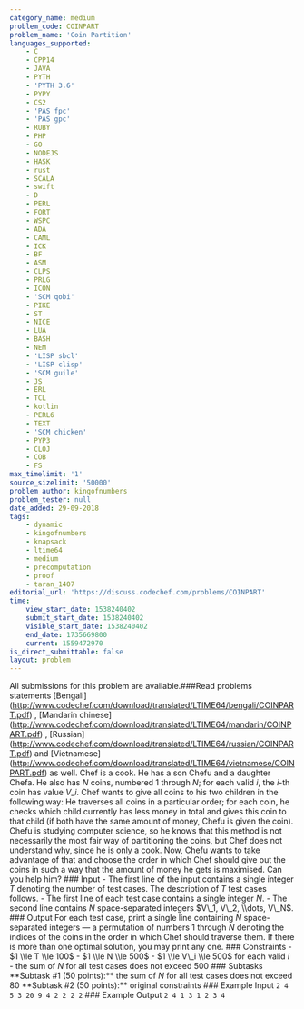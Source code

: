 ```yaml
---
category_name: medium
problem_code: COINPART
problem_name: 'Coin Partition'
languages_supported:
    - C
    - CPP14
    - JAVA
    - PYTH
    - 'PYTH 3.6'
    - PYPY
    - CS2
    - 'PAS fpc'
    - 'PAS gpc'
    - RUBY
    - PHP
    - GO
    - NODEJS
    - HASK
    - rust
    - SCALA
    - swift
    - D
    - PERL
    - FORT
    - WSPC
    - ADA
    - CAML
    - ICK
    - BF
    - ASM
    - CLPS
    - PRLG
    - ICON
    - 'SCM qobi'
    - PIKE
    - ST
    - NICE
    - LUA
    - BASH
    - NEM
    - 'LISP sbcl'
    - 'LISP clisp'
    - 'SCM guile'
    - JS
    - ERL
    - TCL
    - kotlin
    - PERL6
    - TEXT
    - 'SCM chicken'
    - PYP3
    - CLOJ
    - COB
    - FS
max_timelimit: '1'
source_sizelimit: '50000'
problem_author: kingofnumbers
problem_tester: null
date_added: 29-09-2018
tags:
    - dynamic
    - kingofnumbers
    - knapsack
    - ltime64
    - medium
    - precomputation
    - proof
    - taran_1407
editorial_url: 'https://discuss.codechef.com/problems/COINPART'
time:
    view_start_date: 1538240402
    submit_start_date: 1538240402
    visible_start_date: 1538240402
    end_date: 1735669800
    current: 1559472970
is_direct_submittable: false
layout: problem
---
```

All submissions for this problem are available.\###Read problems statements \[Bengali\](http://www.codechef.com/download/translated/LTIME64/bengali/COINPART.pdf) , \[Mandarin chinese\](http://www.codechef.com/download/translated/LTIME64/mandarin/COINPART.pdf) , \[Russian\](http://www.codechef.com/download/translated/LTIME64/russian/COINPART.pdf) and \[Vietnamese\](http://www.codechef.com/download/translated/LTIME64/vietnamese/COINPART.pdf) as well. Chef is a cook. He has a son Chefu and a daughter Chefa. He also has $N$ coins, numbered $1$ through $N$; for each valid $i$, the $i$-th coin has value $V\_i$. Chef wants to give all coins to his two children in the following way: He traverses all coins in a particular order; for each coin, he checks which child currently has less money in total and gives this coin to that child (if both have the same amount of money, Chefu is given the coin). Chefu is studying computer science, so he knows that this method is not necessarily the most fair way of partitioning the coins, but Chef does not understand why, since he is only a cook. Now, Chefu wants to take advantage of that and choose the order in which Chef should give out the coins in such a way that the amount of money he gets is maximised. Can you help him? ### Input - The first line of the input contains a single integer $T$ denoting the number of test cases. The description of $T$ test cases follows. - The first line of each test case contains a single integer $N$. - The second line contains $N$ space-separated integers $V\_1, V\_2, \\dots, V\_N$. ### Output For each test case, print a single line containing $N$ space-separated integers — a permutation of numbers $1$ through $N$ denoting the indices of the coins in the order in which Chef should traverse them. If there is more than one optimal solution, you may print any one. ### Constraints - $1 \\le T \\le 100$ - $1 \\le N \\le 500$ - $1 \\le V\_i \\le 500$ for each valid $i$ - the sum of $N$ for all test cases does not exceed $500$ ### Subtasks \*\*Subtask #1 (50 points):\*\* the sum of $N$ for all test cases does not exceed $80$ \*\*Subtask #2 (50 points):\*\* original constraints ### Example Input ``` 2 4 5 3 20 9 4 2 2 2 2 ``` ### Example Output ``` 2 4 1 3 1 2 3 4 ```
